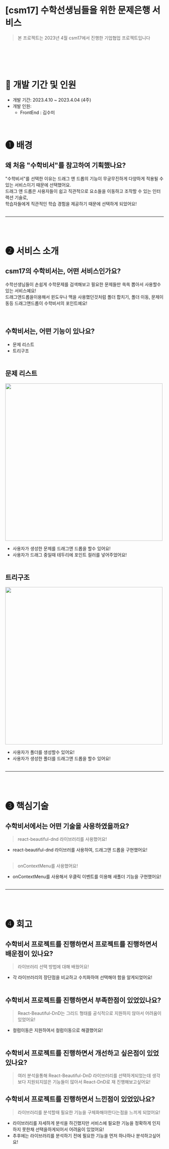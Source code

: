 # [csm17] 수학선생님들을 위한 문제은행 서비스

> 본 프로젝트는 2023년 4월 csm17에서 진행한 기업협업 프로젝트입니다
<br />

<br /><br />

# 📅 개발 기간 및 인원

- 개발 기간: 2023.4.10 ~ 2023.4.04 (4주)
- 개발 인원:
  - FrontEnd : 김수미
  <br /><br /><br />
  
  
# ❶ 배경

## 왜 처음 "수학비서"를 참고하여 기획했나요?<br />
"수학비서"를 선택한 이유는 드래그 앤 드롭의 기능이 무궁무진하게 다양하게 적용될 수 있는 서비스이기 때문에 선택했어요.<br>
드래그 앤 드롭은 사용자들이 쉽고 직관적으로 요소들을 이동하고 조작할 수 있는 인터랙션 기술로,<br>
학습자들에게 직관적인 학습 경험을 제공하기 때문에 선택하게 되었어요!<br><br>

---

<br><br>

# ❷ 서비스 소개

## csm17의 수학비서는, 어떤 서비스인가요?<br />
수학선생님들이 손쉽게 수학문제를 검색해보고 필요한 문제들만 쏙쏙 뽑아서 사용할수 있는 서비스예요!<br />
드래그앤드롭을이용해서 윈도우나 맥을 사용했던것처럼 폴더 합치기, 폴더 이동, 문제이동등 드래그앤드롭이 수학비서의 포인트예요!<br /><br /><br />


## 수학비서는, 어떤 기능이 있나요?
- 문제 리스트
- 트리구조
<br><br>


## 문제 리스트
<img width="500px" align="center" src="https://github.com/summer-o3o/43-3nd-csm17-drag-and-drop/assets/89458455/9566eac2-c7ee-402c-91c9-34caee968c37.gif"><br />

- 사용자가 생성한 문제를 드래그앤 드롭을 할수 있어요!
- 사용자가 드래그 중일때 테두리에 포인트 컬러를 넣어주었어요!
<br><br>

## 트리구조
<img width="500px" align="center" src="https://github.com/summer-o3o/43-3nd-csm17-drag-and-drop/assets/89458455/986ce884-b62e-453a-9138-cc707c821f94.gif"><br />

- 사용자가 폴더를 생성할수 있어요!
- 사용자가 생성한 폴더를 드래그앤 드롭을 할수 있어요!
<br><br>

---

<br><br>

# ❸ 핵심기술
## 수학비서에서는 어떤 기술을 사용하였을까요?
> react-beautiful-dnd 라이브러리를 사용했어요!
> <br>

- react-beautiful-dnd 라이브러를 사용하여, 드래그앤 드롭을 구현했어요! <br><br>

> onContextMenu를 사용했어요!
> <br>

- onContextMenu를 사용해서 우클릭 이벤트를 이용해 새폴더 기능을 구현했어요!<br><br>

---

<br><br>

# ❹ 회고
## 수학비서 프로젝트를 진행하면서 프로젝트를 진행하면서 배운점이 있나요?

> 라이브러리 선택 방법에 대해 배웠어요!
> <br>
- 각 라이브러리의 장단점을 비교하고 수치화하여 선택해야 함을 알게되었어요!<br><br>

## 수학비서 프로젝트를 진행하면서 부족한점이 있었있나요?

> React-Beautiful-DnD는 그리드 형태를 공식적으로 지원하지 않아서 어려움이 있었어요!
> <br>

- 컬럼이동은 지원하여서 컬럼이동으로 해결했어요!<br><br>

## 수학비서 프로젝트를 진행하면서 개선하고 싶은점이 있었있나요?

> 여러 분석을통해 React-Beautiful-DnD 라이브러리를 선택하게되었는데 생각보다 지원되지않은 기능들이 많아서 React-DnD로 재 진행해보고싶어요!
> <br>

## 수학비서 프로젝트를 진행하면서 느낀점이 있었있나요?

> 라이브러리를 분석할때 필요한 기능을 구체화해야한다는점을 느끼게 되었어요!
> <br>

- 라이브러리를 자세하게 분석을 하긴했지만 서비스에 필요한 기능을 정확하게 인지하지 못한채 선택을하게되어서 어려움이 있었어요!
- 추후에는 라이브러리를 분석하기 전에 필요한 기능을 먼저 하나하나 분석하고싶어요! 








